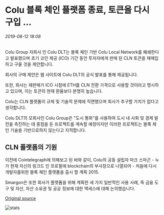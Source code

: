 # Colu 블록 체인 플랫폼 종료, 토큰을 다시 구입 ...

###### 2019-08-12 18:08

Colu Group 자회사 인 Colu DLT는 블록 체인 기반 Colu Local Network를 폐쇄한다고 발표했으며 초기 코인 제공 (ICO) 기간 동안 투자자에게 판매 된 CLN 토큰을 재매입하고 구울 것을 제안합니다.

회사의 구매 제안은 웹 사이트에 Colu DLT의 공식 발표를 통해 제공됩니다.

또한, 회사는 재판매가 ICO 시점에 ETH를 CLN 전환 가격으로 사용할 것이라고 명시하고 있으며, 이는 토큰의 현재 환율보다 분명히 높습니다.

Colu는 CLN 플랫폼이 규제 및 기술적 문제에 직면했으며 회사가 추구할 가치가 없다고 생각합니다.

Colu DLT의 모회사인 Colu Group은 "도시 통화"를 사용하여 도시 내 사회 및 경제 발전을 촉진하는 데 중점을 둔 프로젝트를 계속할 예정이지만 이러한 프로젝트는 블록 체인 기술을 기반으로하지 않는다고 지적합니다.

## CLN 플랫폼의 기원

이전에 Cointelegraph에 의해보고 된 바와 같이, Colu의 공동 설립자 마크 스마곤 - 누가 현재 자신의 링크드 인 프로필에 blockchain의 부사장으로 나열되어 - 처음에 다시 개발자를위한 블록 체인 플랫폼을 출시 할 계획 2015.

Smargon은 또한 회사가 플랫폼을 위해 계획한 세 가지 일반적인 사용 사례, 즉 금융 도구 및 자산, 자산 소유권 및 공공 정보에 대한 액세스에 대해 논의했습니다.

[Original source](https://cointelegraph.com/news/colu-blockchain-platform-shutting-down-buys-back-its-tokens)

![stats](https://c.statcounter.com/11760860/0/a89fa40b/1/ "stats")